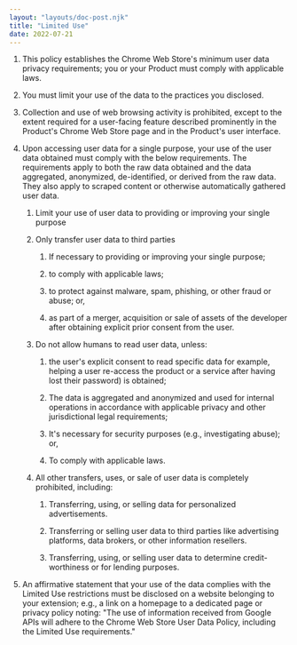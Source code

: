 ```yaml
---
layout: "layouts/doc-post.njk"
title: "Limited Use"
date: 2022-07-21
---
```


1. This policy establishes the Chrome Web Store's minimum user data privacy requirements; you or
   your Product must comply with applicable laws.

1. You must limit your use of the data to the practices you disclosed.

1. Collection and use of web browsing activity is prohibited, except to the extent required for a
   user-facing feature described prominently in the Product's Chrome Web Store page and in the
   Product's user interface.

1. Upon accessing user data for a single purpose, your use of the user data obtained must comply
   with the below requirements. The requirements apply to both the raw data obtained and the data
   aggregated, anonymized, de-identified, or derived from the raw data. They also apply to scraped
   content or otherwise automatically gathered user data.

    1. Limit your use of user data to providing or improving your single purpose

    1. Only transfer user data to third parties

        1. If necessary to providing or improving your single purpose;

        1. to comply with applicable laws;

        1. to protect against malware, spam, phishing, or other fraud or abuse; or,

        1. as part of a merger, acquisition or sale of assets of the developer after obtaining
           explicit prior consent from the user.

    1. Do not allow humans to read user data, unless:

        1. the user's explicit consent to read specific data for example, helping a user re-access
           the product or a service after having lost their password) is obtained;

        1. The data is aggregated and anonymized and used for internal operations in accordance with
           applicable privacy and other jurisdictional legal requirements;

        1. It's necessary for security purposes (e.g., investigating abuse); or,

        1. To comply with applicable laws.

    1. All other transfers, uses, or sale of user data is completely prohibited, including:

        1. Transferring, using, or selling data for personalized advertisements.

        1. Transferring or selling user data to third parties like advertising platforms, data
           brokers, or other information resellers.

        1. Transferring, using, or selling user data to determine credit-worthiness or for lending purposes.

1. An affirmative statement that your use of the data complies with the Limited Use restrictions
   must be disclosed on a website belonging to your extension; e.g., a link on a homepage to a
   dedicated page or privacy policy noting: "The use of information received from Google APIs will
   adhere to the Chrome Web Store User Data Policy, including the Limited Use requirements."
